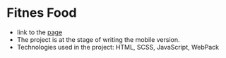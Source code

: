 # Fitnes Food
- link to the <a href="https://vladimior.github.io/Food/dist/"> page </a>
- The project is at the stage of writing the mobile version.
- Technologies used in the project: HTML, SCSS, JavaScript, WebPack
